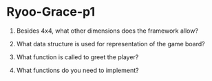 # Ryoo-Grace-p1
1. Besides 4x4, what other dimensions does the framework allow?
   
2. What data structure is used for representation of the game board?

3. What function is called to greet the player?

4. What functions do you need to implement?
